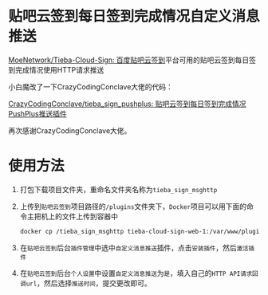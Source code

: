 # 贴吧云签到每日签到完成情况自定义消息推送

[MoeNetwork/Tieba-Cloud-Sign: 百度贴吧云签到](https://github.com/MoeNetwork/Tieba-Cloud-Sign)平台可用的贴吧云签到每日签到完成情况使用HTTP请求推送

小白魔改了一下CrazyCodingConclave大佬的代码：

[CrazyCodingConclave/tieba_sign_pushplus: 贴吧云签到每日签到完成情况PushPlus推送插件](https://github.com/CrazyCodingConclave/tieba_sign_pushplus)

再次感谢CrazyCodingConclave大佬。

# 使用方法

1. 打包下载项目文件夹，重命名文件夹名称为`tieba_sign_msghttp`

2. 上传到`贴吧云签到`项目路径的`/plugins`文件夹下，`Docker`项目可以用下面的命令主把机上的文件上传到容器中

   ```bash
   docker cp /tieba_sign_msghttp tieba-cloud-sign-web-1:/var/www/plugins
   ```

3. 在`贴吧云签到`后台`插件管理`中选中`自定义消息推送`插件，点击`安装插件`，然后`激活插件`

4. 在`贴吧云签到`后台`个人设置`中设置`自定义消息推送`为`是`，填入自己的`HTTP API请求回调url`，然后选择`推送时间`，提交更改即可。
